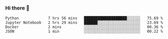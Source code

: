 ### Hi there 👋

<!--START_SECTION:waka-->
```text
Python             7 hrs 56 mins   ███████████████████░░░░░░   75.69 % 
Jupyter Notebook   2 hrs 29 mins   ██████░░░░░░░░░░░░░░░░░░░   23.69 % 
Docker             2 mins          ░░░░░░░░░░░░░░░░░░░░░░░░░   00.36 % 
JSON               1 min           ░░░░░░░░░░░░░░░░░░░░░░░░░   00.22 % 
```
<!--END_SECTION:waka-->

<!--
**QuantumA/QuantumA** is a ✨ _special_ ✨ repository because its `README.md` (this file) appears on your GitHub profile.

Here are some ideas to get you started:

- 🔭 I’m currently working on ...
- 🌱 I’m currently learning ...
- 👯 I’m looking to collaborate on ...
- 🤔 I’m looking for help with ...
- 💬 Ask me about ...
- 📫 How to reach me: ...
- 😄 Pronouns: ...
- ⚡ Fun fact: ...
-->
